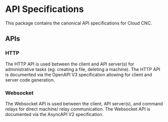 # API Specifications
This package contains the canonical API specifications for Cloud CNC.

## APIs

### HTTP
The HTTP API is used between the client and API server(s) for administrative tasks (eg: creating a
file, deleting a machine). The HTTP API is documented via the OpenAPI V3 specification allowing for
client and server code generation.

### Websocket
The Websocket API is used between the client, API server(s), and command relays for direct machine/
relay communication. The Websocket API is documented via the AsyncAPI V2 specification.